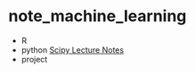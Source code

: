 # note_machine_learning

- R
- python
  [Scipy Lecture Notes]
- project

[Scipy Lecture Notes]: http://www.scipy-lectures.org/ "Scipy Lecture Notes"

